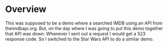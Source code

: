 # Overview

This was supposed to be a demo where a searched IMDB using an API from theimdbapi.org.  But, on the day where I was going to put this demo together that API was down.  Whenever I sent out a request I would get a 523 response code. So I switched to the Star Wars API to do a similar demo.
